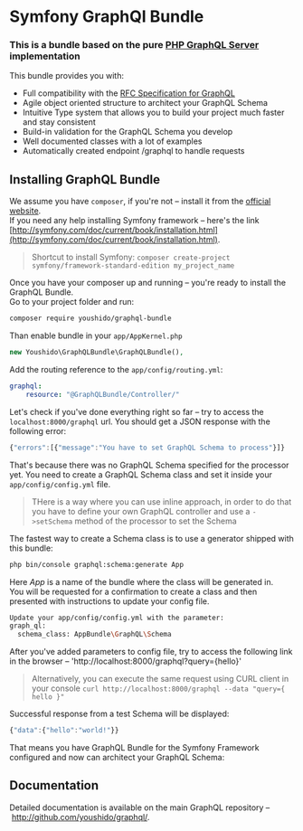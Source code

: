 # Symfony GraphQl Bundle

### This is a bundle based on the pure [PHP GraphQL Server](http://github.com/youshido/graphql/) implementation

This bundle provides you with:

 * Full compatibility with the [RFC Specification for GraphQL](https://facebook.github.io/graphql/)
 * Agile object oriented structure to architect your GraphQL Schema
 * Intuitive Type system that allows you to build your project much faster and stay consistent
 * Build-in validation for the GraphQL Schema you develop
 * Well documented classes with a lot of examples 
 * Automatically created endpoint /graphql to handle requests
 
## Installing GraphQL Bundle

We assume you have `composer`, if you're not – install it from the [official website](https://getcomposer.org/doc/00-intro.md#installation-linux-unix-osx).  
If you need any help installing Symfony framework – here's the link [http://symfony.com/doc/current/book/installation.html](http://symfony.com/doc/current/book/installation.html).
> Shortcut to install Symfony: `composer create-project symfony/framework-standard-edition my_project_name`

Once you have your composer up and running – you're ready to install the GraphQL Bundle.   
Go to your project folder and run: 
```sh
composer require youshido/graphql-bundle
```

Than enable bundle in your `app/AppKernel.php`
```php
new Youshido\GraphQLBundle\GraphQLBundle(),
```

Add the routing reference to the `app/config/routing.yml`:
```yaml
graphql:
    resource: "@GraphQLBundle/Controller/"
```

Let's check if you've done everything right so far – try to access the `localhost:8000/graphql` url.
You should get a JSON response with the following error:
```js
{"errors":[{"message":"You have to set GraphQL Schema to process"}]}
```

That's because there was no GraphQL Schema specified for the processor yet.
You need to create a GraphQL Schema class and set it inside your `app/config/config.yml` file.

> THere is a way where you can use inline approach, in order to do that you have to define your own GraphQL controller and use a `->setSchema` method of the processor to set the Schema

The fastest way to create a Schema class is to use a generator shipped with this bundle:
```sh
php bin/console graphql:schema:generate App
```
Here *App* is a name of the bundle where the class will be generated in.  
You will be requested for a confirmation to create a class and then presented with instructions to update your config file.

```sh
Update your app/config/config.yml with the parameter:
graph_ql:
  schema_class: AppBundle\GraphQL\Schema
```

After you've added parameters to config file, try to access the following link in the browser – 'http://localhost:8000/graphql?query={hello}'

> Alternatively, you can execute the same request using CURL client in your console
> `curl http://localhost:8000/graphql --data "query={ hello }"`

Successful response from a test Schema will be displayed:
```js
{"data":{"hello":"world!"}}
```

That means you have GraphQL Bundle for the Symfony Framework configured and now can architect your GraphQL Schema:

## Documentation

Detailed documentation is available on the main GraphQL repository – http://github.com/youshido/graphql/.
